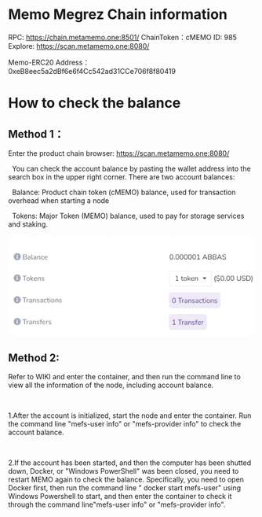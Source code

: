 
# Memo Megrez Chain information 

  RPC: https://chain.metamemo.one:8501/
  ChainToken：cMEMO
  ID: 985
  Explore: https://scan.metamemo.one:8080/

Memo-ERC20 Address：0xeB8eec5a2dBf6e6f4Cc542ad31CCe706f8f80419


# How to check the balance

## Method 1：

Enter the product chain browser: https://scan.metamemo.one:8080/

&nbsp;
You can check the account balance by pasting the wallet address into the search box in the upper right corner. There are two account balances:

&nbsp;
Balance: Product chain token (cMEMO) balance, used for transaction overhead when starting a node

&nbsp;
Tokens: Major Token (MEMO) balance, used to pay for storage services and staking.

![1](./checkbal1.png)

## Method 2:

Refer to WIKI and enter the container, and then run the command line to view all the information of the node, including account balance.

&nbsp;

1.After the account is initialized, start the node and enter the container. Run the command line "mefs-user info" or "mefs-provider info" to check the account balance.

&nbsp;

2.If the account has been started, and then the computer has been shutted down, Docker, or "Windows PowerShell" was been closed, you need to restart MEMO again to check the balance. Specifically, you need to open Docker first, then run the command line " docker start mefs-user" using Windows Powershell to start, and then enter the container to check it through the command line"mefs-user info" or "mefs-provider info".
